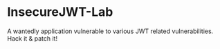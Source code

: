 # InsecureJWT-Lab
A wantedly application vulnerable to various JWT related vulnerabilities. Hack it &amp; patch it!

